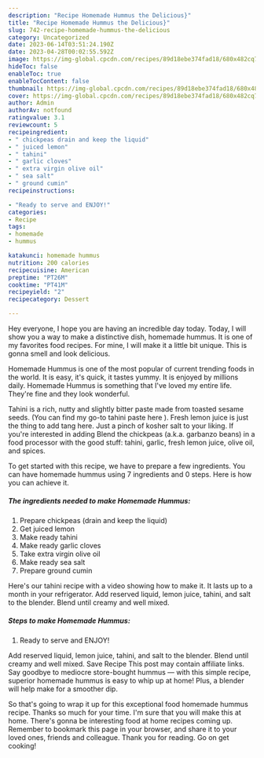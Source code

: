 ```yaml
---
description: "Recipe Homemade Hummus the Delicious}"
title: "Recipe Homemade Hummus the Delicious}"
slug: 742-recipe-homemade-hummus-the-delicious
category: Uncategorized
date: 2023-06-14T03:51:24.190Z
date: 2023-04-28T00:02:55.592Z
image: https://img-global.cpcdn.com/recipes/89d18ebe374fad18/680x482cq70/homemade-hummus-recipe-main-photo.jpg
hideToc: false
enableToc: true
enableTocContent: false
thumbnail: https://img-global.cpcdn.com/recipes/89d18ebe374fad18/680x482cq70/homemade-hummus-recipe-main-photo.jpg
cover: https://img-global.cpcdn.com/recipes/89d18ebe374fad18/680x482cq70/homemade-hummus-recipe-main-photo.jpg
author: Admin
authorAv: notfound
ratingvalue: 3.1
reviewcount: 5
recipeingredient:
- " chickpeas drain and keep the liquid"
- " juiced lemon"
- " tahini"
- " garlic cloves"
- " extra virgin olive oil"
- " sea salt"
- " ground cumin"
recipeinstructions:

- "Ready to serve and ENJOY!"
categories:
- Recipe
tags:
- homemade
- hummus

katakunci: homemade hummus 
nutrition: 200 calories
recipecuisine: American
preptime: "PT26M"
cooktime: "PT41M"
recipeyield: "2"
recipecategory: Dessert

---
```



Hey everyone, I hope you are having an incredible day today. Today, I will show you a way to make a distinctive dish, homemade hummus. It is one of my favorites food recipes. For mine, I will make it a little bit unique. This is gonna smell and look delicious.

Homemade Hummus is one of the most popular of current trending foods in the world. It is easy, it's quick, it tastes yummy. It is enjoyed by millions daily. Homemade Hummus is something that I've loved my entire life. They're fine and they look wonderful.

Tahini is a rich, nutty and slightly bitter paste made from toasted sesame seeds. (You can find my go-to tahini paste here ). Fresh lemon juice is just the thing to add tang here. Just a pinch of kosher salt to your liking. If you&#39;re interested in adding Blend the chickpeas (a.k.a. garbanzo beans) in a food processor with the good stuff: tahini, garlic, fresh lemon juice, olive oil, and spices.


To get started with this recipe, we have to prepare a few ingredients. You can have homemade hummus using 7 ingredients and 0 steps. Here is how you can achieve it.

<!--inarticleads1-->

##### The ingredients needed to make Homemade Hummus:

1. Prepare  chickpeas (drain and keep the liquid)
1. Get  juiced lemon
1. Make ready  tahini
1. Make ready  garlic cloves
1. Take  extra virgin olive oil
1. Make ready  sea salt
1. Prepare  ground cumin


Here&#39;s our tahini recipe with a video showing how to make it. It lasts up to a month in your refrigerator. Add reserved liquid, lemon juice, tahini, and salt to the blender. Blend until creamy and well mixed. 

<!--inarticleads2-->

##### Steps to make Homemade Hummus:


1. Ready to serve and ENJOY!

Add reserved liquid, lemon juice, tahini, and salt to the blender. Blend until creamy and well mixed. Save Recipe This post may contain affiliate links. Say goodbye to mediocre store-bought hummus — with this simple recipe, superior homemade hummus is easy to whip up at home! Plus, a blender will help make for a smoother dip. 

So that's going to wrap it up for this exceptional food homemade hummus recipe. Thanks so much for your time. I'm sure that you will make this at home. There's gonna be interesting food at home recipes coming up. Remember to bookmark this page in your browser, and share it to your loved ones, friends and colleague. Thank you for reading. Go on get cooking!
